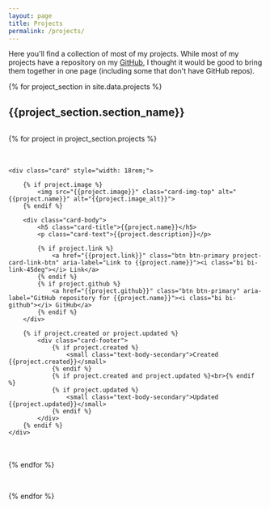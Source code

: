 ```yaml
---
layout: page
title: Projects
permalink: /projects/
---
```


Here you'll find a collection of most of my projects.  While most of my projects have a repository on my <a href="https://github.com/atctwo">GitHub</a>, I thought
it would be good to bring them together in one page (including some that don't have GitHub repos).

<style>
    .project-card-container {
        width: 100%;
        display: flex;
        gap: 20px;
        flex-wrap: wrap;
        justify-content: flex-start;
    }

    .project-card-container-container {
        width: 100%;
        display: flex;
        gap: 20px;
        flex-wrap: wrap;
        justify-content: center;
    }

    @media (max-width: 767px) {
        .project-card-container {
            justify-content: center;
        }
    }

    /* .project-card-link-btn {
        margin-bottom: 16px;
    } */
</style>

{% for project_section in site.data.projects %}

<h2>{{project_section.section_name}}</h2>
<!-- <div class="project-card-container-container"> -->

<div class="project-card-container">

{% for project in project_section.projects %}

    <div class="card" style="width: 18rem;">

        {% if project.image %}
            <img src="{{project.image}}" class="card-img-top" alt="{{project.name}}" alt="{{project.image_alt}}">
        {% endif %}

        <div class="card-body">
            <h5 class="card-title">{{project.name}}</h5>
            <p class="card-text">{{project.description}}</p>

            {% if project.link %}
                <a href="{{project.link}}" class="btn btn-primary project-card-link-btn" aria-label="Link to {{project.name}}"><i class="bi bi-link-45deg"></i> Link</a>
            {% endif %}
            {% if project.github %}
                <a href="{{project.github}}" class="btn btn-primary" aria-label="GitHub repository for {{project.name}}"><i class="bi bi-github"></i> GitHub</a>
            {% endif %}
        </div>
        
        {% if project.created or project.updated %}
            <div class="card-footer">
                {% if project.created %}
                    <small class="text-body-secondary">Created {{project.created}}</small>
                {% endif %}
                {% if project.created and project.updated %}<br>{% endif %}
                {% if project.updated %}
                    <small class="text-body-secondary">Updated {{project.updated}}</small>
                {% endif %}
            </div>
        {% endif %}
    </div>
    
{% endfor %}

<!-- </div> -->

</div>
<br>

{% endfor %}